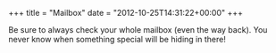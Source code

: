 +++
title = "Mailbox"
date = "2012-10-25T14:31:22+00:00"
+++

Be sure to always check your whole mailbox (even the way back). You never know when something special will be hiding in there!
			